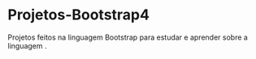 # Projetos-Bootstrap4
Projetos feitos na linguagem Bootstrap para estudar e aprender sobre a linguagem .
